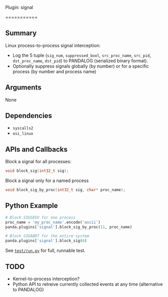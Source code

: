 Plugin: signal

===========

Summary
-------

Linux process-to-process signal interception:

* Log the 5 tuple (`sig_num`, `suppressed_bool`, `src_proc_name`, `src_pid`, `dst_proc_name`, `dst_pid`) to PANDALOG (serialized binary format).
* Optionally suppress signals globally (by number) or for a specific process (by number and process name)

Arguments
---------

None

Dependencies
------------

* `syscalls2`
* `osi_linux`

APIs and Callbacks
------------------

Block a signal for all processes:
```C
void block_sig(int32_t sig);
```

Block a signal only for a named process
```C
void block_sig_by_proc(int32_t sig, char* proc_name);
```

Python Example
-------

```python
# Block SIGSEGV for one process
proc_name = 'my_proc_name'.encode('ascii')
panda.plugins['signal'].block_sig_by_proc(11, proc_name)

# Block SIGABRT for the entire system
panda.plugins['signal'].block_sig(6)
```

See [`test/run.py`](./test/run.py) for full, runnable test.

TODO
-------

* Kernel-to-process interception?
* Python API to retreive currently collected events at any time (alternative to PANDALOG)